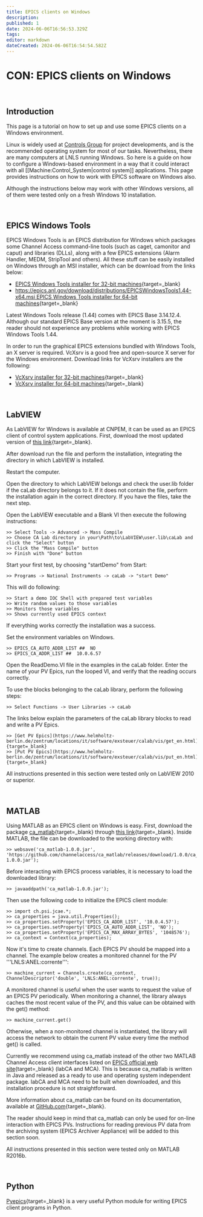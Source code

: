 ```yaml
---
title: EPICS clients on Windows
description: 
published: 1
date: 2024-06-06T16:56:53.329Z
tags: 
editor: markdown
dateCreated: 2024-06-06T16:54:54.582Z
---
```


# CON: EPICS clients on Windows

<br>

## Introduction

This page is a tutorial on how to set up and use some EPICS clients on a Windows environment.

Linux is widely used at [Controls Group](/Machine/Groups/CON) for project developments, and is the recommended operating system for most of our tasks. Nevertheless, there are many computers at LNLS running Windows. So here is a guide on how to configure a Windows-based environment in a way that it could interact with all [[Machine:Control_System|control system]] applications. This page provides instructions on how to work with EPICS software on Windows also.

Although the instructions below may work with other Windows versions, all of them were tested only on a fresh Windows 10 installation.

<br>

## EPICS Windows Tools

EPICS Windows Tools is an EPICS distribution for Windows which packages some Channel Access command-line tools (such as caget, camonitor and caput) and libraries (DLLs), along with a few EPICS extensions (Alarm Handler, MEDM, StripTool and others). All these stuff can be easily installed on Windows through an MSI installer, which can be download from the links below:

* [EPICS Windows Tools installer for 32-bit machines](https://epics.anl.gov/download/distributions/EPICSWindowsTools1.44-x86.msi){target=_blank}
* [https://epics.anl.gov/download/distributions/EPICSWindowsTools1.44-x64.msi EPICS Windows Tools installer for 64-bit machines](){target=_blank}

Latest Windows Tools release (1.44) comes with EPICS Base 3.14.12.4. Although our standard EPICS Base version at the moment is 3.15.5, the reader should not experience any problems while working with EPICS Windows Tools 1.44.

In order to run the graphical EPICS extensions bundled with Windows Tools, an X server is required. VcXsrv is a good free and open-source X server for the Windows environment. Download links for VcXsrv installers are the following:

* [VcXsrv installer for 32-bit machines](https://ufpr.dl.sourceforge.net/project/vcxsrv/vcxsrv/1.19.6.0/vcxsrv.1.19.6.0.installer.exe){target=_blank}
* [VcXsrv installer for 64-bit machines](https://ufpr.dl.sourceforge.net/project/vcxsrv/vcxsrv/1.19.6.0/vcxsrv-64.1.19.6.0.installer.exe){target=_blank}

<br>

## LabVIEW

As LabVIEW for Windows is available at CNPEM, it can be used as an EPICS client of control system applications. First, download the most updated version of [this link](https://www.helmholtz-berlin.de/zentrum/locations/it/software/exsteuer/calab/downloads_en.html){target=_blank}.

After download run the file and perform the installation, integrating the directory in which LabVIEW is installed.

Restart the computer.

Open the directory to which LabVIEW belongs and check the user.lib folder if the caLab directory belongs to it. If it does not contain the file, perform the installation again in the correct directory. If you have the files, take the next step.

Open the LabVIEW executable and a Blank VI then execute the following instructions:

```
>> Select Tools -> Advanced -> Mass Compile
>> Choose CA Lab directory in your\Path\to\LabVIEW\user.lib\caLab and click the "Select" button
>> Click the "Mass Compile" button
>> Finish with "Done" button
```

Start your first test, by choosing "startDemo" from Start:

```
>> Programs -> National Instruments -> caLab -> "start Demo"
```

This will do following:

```
>> Start a demo IOC Shell with prepared test variables
>> Write random values to those variables
>> Monitors those variables
>> Shows currently used EPICS context
```

If everything works correctly the installation was a success.

Set the environment variables on Windows.

```
>> EPICS_CA_AUTO_ADDR_LIST ##  NO
>> EPICS_CA_ADDR_LIST ##  10.0.6.57 
```

Open the ReadDemo.VI file in the examples in the caLab folder. Enter the name of your PV Epics, run the looped VI, and verify that the reading occurs correctly.

To use the blocks belonging to the caLab library, perform the following steps:

```
>> Select Functions -> User Libraries -> caLab
```

The links below explain the parameters of the caLab library blocks to read and write a PV Epics.

```
>> [Get PV Epics](https://www.helmholtz-berlin.de/zentrum/locations/it/software/exsteuer/calab/vis/get_en.html){target=_blank}
>> [Put PV Epics](https://www.helmholtz-berlin.de/zentrum/locations/it/software/exsteuer/calab/vis/put_en.html){target=_blank}
```

All instructions presented in this section were tested only on LabVIEW 2010 or superior.

<br>

## MATLAB

Using MATLAB as an EPICS client on Windows is easy. First, download the package [ca_matlab](https://github.com/channelaccess/ca_matlab){target=_blank} through [this link](https://github.com/channelaccess/ca_matlab/releases/download/1.0.0/ca_matlab-1.0.0.jar){target=_blank}. Inside MATLAB, the file can be downloaded to the working directory with:

```
>> websave('ca_matlab-1.0.0.jar', 'https://github.com/channelaccess/ca_matlab/releases/download/1.0.0/ca_matlab-1.0.0.jar');
```

Before interacting with EPICS process variables, it is necessary to load the downloaded library:

```
>> javaaddpath('ca_matlab-1.0.0.jar');
```

Then use the following code to initialize the EPICS client module:

```
>> import ch.psi.jcae.*;
>> ca_properties = java.util.Properties();
>> ca_properties.setProperty('EPICS_CA_ADDR_LIST', '10.0.4.57');
>> ca_properties.setProperty('EPICS_CA_AUTO_ADDR_LIST', 'NO');
>> ca_properties.setProperty('EPICS_CA_MAX_ARRAY_BYTES', '1048576');
>> ca_context = Context(ca_properties);
```

Now it's time to create channels. Each EPICS PV should be mapped into a channel. The example below creates a monitored channel for the PV '''LNLS:ANEL:corrente''':

```
>> machine_current = Channels.create(ca_context, ChannelDescriptor('double', 'LNLS:ANEL:corrente', true));
```

A monitored channel is useful when the user wants to request the value of an EPICS PV periodically. When monitoring a channel, the library always caches the most recent value of the PV, and this value can be obtained with the get() method:

```
>> machine_current.get()
```

Otherwise, when a non-monitored channel is instantiated, the library will access the network to obtain the current PV value every time the method get() is called.

Currently we recommend using ca_matlab instead of the other two MATLAB Channel Access client interfaces listed on [EPICS official web site](https://epics.anl.gov/extensions/index.php){target=_blank} (labCA and MCA). This is because ca_matlab is written in Java and released as a ready to use and operating system independent package. labCA and MCA need to be built when downloaded, and this installation procedure is not straightforward.

More information about ca_matlab can be found on its documentation, available at [GitHub.com](https://github.com/channelaccess/ca_matlab){target=_blank}.

The reader should keep in mind that ca_matlab can only be used for on-line interaction with EPICS PVs. Instructions for reading previous PV data from the archiving system (EPICS Archiver Appliance) will be added to this section soon.

All instructions presented in this section were tested only on MATLAB R2016b.

<br>

## Python

[Pyepics](http://cars9.uchicago.edu/software/python/pyepics3/){target=_blank} is a very useful Python module for writing EPICS client programs in Python.
